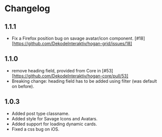 # Changelog

## 1.1.1
- Fix a Firefox position bug on savage avatar/icon component. [#18][https://github.com/DekodeInteraktiv/hogan-grid/issues/18]

## 1.1.0
- remove heading field, provided from Core in [#53][https://github.com/DekodeInteraktiv/hogan-core/pull/53]
- Breaking change: heading field has to be added using filter (was default on before).

## 1.0.3
- Added post type classname.
- Added style for Savage Icons and Avatars.
- Added support for loading dynamic cards.
- Fixed a css bug on iOS.
